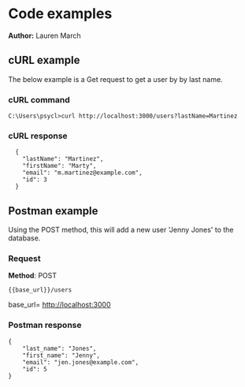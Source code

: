 # Code examples

**Author:** Lauren March

## cURL example

The below example is a Get request to get a user by by last name.

### cURL command

```shell
C:\Users\psycl>curl http://localhost:3000/users?lastName=Martinez
```

### cURL response

```shell
  {
    "lastName": "Martinez",
    "firstName": "Marty",
    "email": "m.martinez@example.com",
    "id": 3
  }
```

## Postman example

Using the POST method, this will add a new user 'Jenny Jones' to the database.

### Request

**Method**: POST

```shell
{{base_url}}/users
```

base_url= <http://localhost:3000>

### Postman response

```shell
{
    "last_name": "Jones",
    "first_name": "Jenny",
    "email": "jen.jones@example.com",
    "id": 5
}
```
